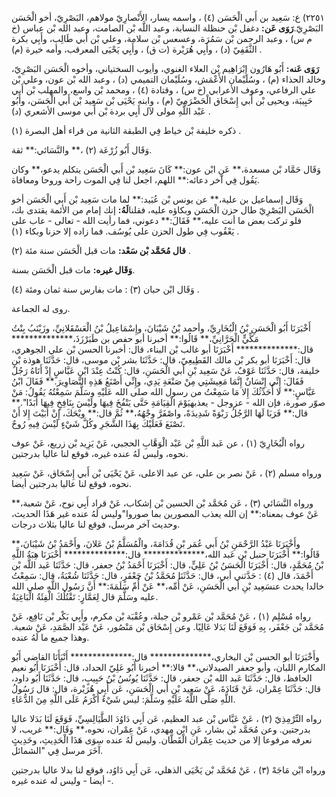 ٢٢٥١) ع: سَعِيد بن أَبي الْحَسَن (٤) ، واسمه يسار، الأَنْصارِيّ مولاهم، البَصْرِيّ، أخو الْحَسَن البَصْرِيّ.**رَوَى عَن:** دغفل بْن حنظلة النسابة، وعبد اللَّه بْن الصامت، وعبد الله بْن عباس (خ م س) ، وعبد الرحمن بْن سَمُرَة، وعسعس بْن سلامة، وعلي بْن أَبي طَالِب، وأَبِي بكرة الثَّقَفِيّ (د) ، وأَبِي هُرَيْرة (ت ق) ، وأَبِي يَحْيَى المعرقب، وأمه خيرة (م) .

**رَوَى عَنه:** أَبُو هَارُون إِبْرَاهِيم بْن العلاء الغنوي، وأيوب السختياني، وأخوه الْحَسَن البَصْرِيّ، وخالد الحذاء (م) ، وسُلَيْمان الأَعْمَش، وسُلَيْمان التميمي (د) ، وعبد الله بْن عون، وعلي بْن علي الرفاعي، وعوف الأعرابي (خ س) ، وقتادة (٤) ، ومحمد بْن واسع، والمهلب بْن أَبي حَبِيبَة، ويحيى بْن أَبي إِسْحَاق الْحَضْرَمِيّ (م) ، وابنه يَحْيَى بْن سَعِيد بْن أَبي الْحَسَن، وأَبُو عَبْد اللَّهِ مولى لآل أَبِي بردة بْن أَبي موسى الأشعري (د) .

ذكره خليفة بْن خياط فِي الطبقة الثانية من قراء أهل البصرة (١) .

وَقَال أَبُو زُرْعَة (٢) ،** والنَّسَائي:** ثقة.

وَقَال حَمَّاد بْن مسعدة،** عَنِ ابْن عون:** كَانَ سَعِيد بْن أَبي الْحَسَن يتكلم يدعو،** وكان يَقُول فِي آخر دعائه:** اللهم، اجعل لنا فِي الموت راحة وروحا ومعافاة.

وَقَال إسماعيل بن علية،** عن يونس بْن عُبَيد:** لما مات سَعِيد بْن أَبي الْحَسَن أخو الْحَسَن البَصْرِيّ طال حزن الْحَسَن وبكاؤه عليه، فقلنا**لَهُ:** إنك إمام من الأئمة يقتدى بك، فلو تركت بعض ما أنت عليه،** فَقَالَ:** دعوني، فما رأيت الله - تعالى - عاب على يَعْقُوب فِي طول الحزن على يُوسُف. فما زاده إلا حزنا وبكاء (١) .

**قال مُحَمَّد بْن سَعْد:** مات قبل الْحَسَن سنة مئة (٢) .

**وَقَال غيره:** مات قبل الْحَسَن بسنة.

وَقَال ابْن حبان (٣) : مات بفارس سنة ثمان ومئة (٤) .

روى له الجماعة.

أَخْبَرَنَا أَبُو الْحَسَنِ بْنُ الْبُخَارِيِّ، وأحمد بْنُ شَيْبَانَ، وإِسْمَاعِيلُ بْنُ الْعَسْقَلانِيِّ، وزَيْنَبُ بِنْتُ مَكِّيٍّ الْحَرَّانِيِّ،** قَالُوا:** أخبرنا أبو حفص بن طَبَرْزَذَ،************** قال:************** أَخْبَرَنَا أبو غالب بْن البناء، قال: أخبرنا الحسن بْن علي الجوهري، قال: أَخْبَرَنَا أبو بكر بْن مالك القَطِيعِيّ، قال: حَدَّثَنَا بشر بْن موسى، قال: حَدَّثَنَا هوذة بْن خليفة، قال: حَدَّثَنَا عَوْفٌ، عَنْ سَعِيد بْنِ أَبي الْحَسَنِ، قال: كُنْتُ عِنْدَ ابْنِ عَبَّاسٍ إِذْ أَتَاهُ رَجُلٌ فَقَالَ: إِنِّي إِنْسَانٌ إِنَّمَا مَعِيشَتِي مِنْ صَنْعَةِ يَدِي، وإِنِّي أَصْنَعُ هَذِهِ التَّصَاوِيرَ.** فَقَالَ ابْنُ عَبَّاسٍ:** لا أُحَدِّثُكَ إِلا مَا سَمِعْتُ من رسول الله صلى الله عَلَيْهِ وسَلَّمَ سَمِعْتُهُ يَقُولُ: مَنْ صوّر صورة، فإن الله - عزوجل - يعذبهيَوْمَ الْقِيَامَةِ حَتَّى يَنْفُخَ فِيهَا ولَيْسَ بِنَافِخٍ فِيهَا أَبَدًا".** قال:** فَرَبَا لَهَا الرَّجُلُ رَبْوَةً شَدِيدَةً، واصْفَرَّ وجْهُهُ،** ثُمَّ قال:** ويْحَكَ، إِنْ أَبَيْتَ إِلا أَنْ تَصْنَعَ فَعَلَيْكَ بِهَذَا الشَّجَرِ وكُلَّ شَيْءٍ لَيْسَ فِيهِ رُوحٌ.

رواه الْبُخَارِيّ (١) ، عن عَبد اللَّهِ بْن عَبْد الْوَهَّابِ الحجبي، عَنْ يَزِيد بْن زريع، عَنْ عوف نحوه، وليس لَهُ عنده غيره، فوقع لنا عاليا بدرجتين.

ورواه مسلم (٢) ، عَنْ نصر بن علي، عن عبد الاعلى، عَنْ يَحْيَى بْن أَبي إِسْحَاق، عَنْ سَعِيد نحوه، فوقع لنا عاليا بدرجتين أيضا.

ورواه النَّسَائي (٣) ، عَن مُحَمَّد بْن الحسين بْن إشكاب، عَنْ قراد أَبِي نوح، عَنْ شعبة،** عَنْ عوف بمعناه:** إن الله يعذب المصورين بما صوروا"وليس لَهُ عنده غير هَذَا الحديث، وحديث آخر مرسل، فوقع لنا عاليا بثلاث درجات.

وأَخْبَرَنَا عَبْدُ الرَّحْمَنِ بْنُ أَبي عُمَر بْنِ قُدَامَةَ، والْمُسَلَّمُ بْنُ عَلانَ، وأَحْمَدُ بْنُ شَيْبَانَ،** قَالُوا:** أَخْبَرَنَا حنبل بْن عَبد الله،************** قال:************** أَخْبَرَنَا هِبَةُ اللَّهِ بْنُ مُحَمَّدٍ، قال: أَخْبَرَنَا الْحَسَنُ بْنُ عَلِيٍّ، قال: أَخْبَرَنَا أَحْمَدُ بْنُ جعفر، قال: حَدَّثَنَا عَبد اللَّه بْن أَحْمَدَ، قال (٤) : حَدَّثني أبي، قال: حَدَّثَنَا مُحَمَّدُ بْنُ جَعْفَرٍ، قال: حَدَّثَنَا شُعْبَةُ، قال: سَمِعْتُ خالدا يحدث عنسَعِيد بْنِ أَبي الْحَسَنِ، عَنْ أُمِّه،** عَنْ أُمِّ سَلَمَةَ:** أَنَّ رَسُول اللَّهِ صلى الله عليه وسَلَّمَ قال لِعَمَّارٍ: تَقْتُلُكَ الْفِئَةُ الْبَاغِيَةُ.

رواه مُسْلِم (١) ، عَنْ مُحَمَّد بْن عَمْرو بْن جبلة، وعُقْبَة بْن مكرم، وأَبِي بَكْر بْن نَافِع، عَنْ مُحَمَّد بْن جَعْفَر، بِهِ فَوَقَعَ لَنَا بَدَلا عَالِيًا. وعن إِسْحَاق بْن مَنْصُور، عَنْ عَبْد الصَّمَدِ، عَنْ شعبة. وهذا جميع ما لَهُ عنده.

وأَخْبَرَنَا أبو الحسن بْن البخاري،************** قال:************** أَنْبَأَنَا القاضي أَبُو المكارم اللبان، وأبو جعفر الصيدلاني،** قالا:** أخبرنا أَبُو عَلِيّ الحداد، قال: أَخْبَرَنَا أَبُو نعيم الحافظ، قال: حَدَّثَنَا عَبد الله بْن جعفر، قال: حَدَّثَنَا يُونُسُ بْنُ حَبِيبٍ، قال: حَدَّثَنَا أَبُو داود، قال: حَدَّثَنَا عِمْران، عَنْ قَتَادَةَ، عَنْ سَعِيد بْنِ أَبي الْحَسَنِ، عَن أَبِي هُرَيْرة، قال: قال رَسُولُ اللَّهِ صَلَّى اللَّهُ عَلَيْهِ وسَلَّمَ: ليس شَيْءٌ أَكْرَمُ عَلَى اللَّهِ مِنَ الدُّعَاءِ.

رواه التِّرْمِذِيّ (٢) ، عَنْ عَبَّاس بْن عبد العظيم، عَن أَبِي دَاوُدَ الطَّيَالِسِيِّ، فَوَقَعَ لَنَا بَدَلا عاليا بدرجتين. وعن مُحَمَّد بْن بشار، عَنِ ابْن مهدي، عَنْ عِمْران، نحوه،** وَقَال:** غريب، لا نعرفه مرفوعا إلا من حديث عِمْران الْقَطَّان. وليس لَهُ عنده سِوَى هَذَا الْحَدِيثِ، وحَدِيثٍ آخَرَ مرسل فِي "الشمائل.

ورواه ابْن مَاجَهْ (٣) ، عَنْ مُحَمَّد بْن يَحْيَى الذهلي، عَن أَبِي دَاوُد، فوقع لنا بدلا عاليا بدرجتين - أيضا - وليس له عنده غيره.